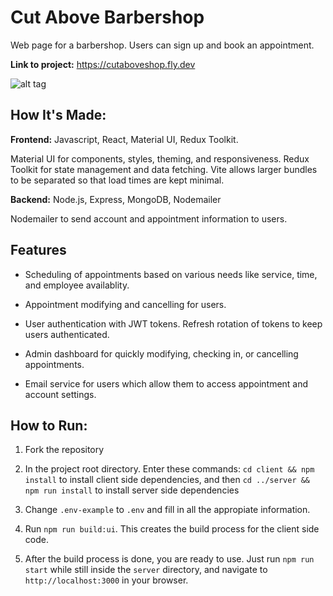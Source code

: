 # Cut Above Barbershop

Web page for a barbershop. Users can sign up and book an appointment.

**Link to project:** https://cutaboveshop.fly.dev

![alt tag]()

## How It's Made:

**Frontend:** Javascript, React, Material UI, Redux Toolkit.

Material UI for components, styles, theming, and responsiveness. Redux Toolkit for state management and data fetching. Vite allows larger bundles to be separated so that load times are kept minimal.

**Backend:** Node.js, Express, MongoDB, Nodemailer

Nodemailer to send account and appointment information to users.

## Features

- Scheduling of appointments based on various needs like service, time, and employee availablity.

- Appointment modifying and cancelling for users.

- User authentication with JWT tokens. Refresh rotation of tokens to keep users authenticated.

- Admin dashboard for quickly modifying, checking in, or cancelling appointments.

- Email service for users which allow them to access appointment and account settings.

## How to Run:

1. Fork the repository

2. In the project root directory. Enter these commands:
   `cd client && npm install` to install client side dependencies, and then
   `cd ../server && npm run install` to install server side dependencies

3. Change `.env-example` to `.env` and fill in all the appropiate information.

4. Run `npm run build:ui`. This creates the build process for the client side code.

5. After the build process is done, you are ready to use. Just run `npm run start` while still inside the `server` directory, and navigate to `http://localhost:3000` in your browser.
